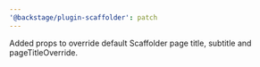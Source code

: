 ```yaml
---
'@backstage/plugin-scaffolder': patch
---
```


Added props to override default Scaffolder page title, subtitle and pageTitleOverride.
